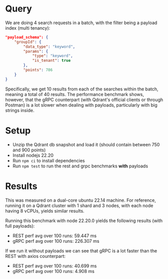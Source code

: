 # Query
We are doing 4 search requests in a batch, with the filter being a payload index (multi tenancy):
```json
"payload_schema": {
    "groupId": {
        "data_type": "keyword",
        "params": {
            "type": "keyword", 
            "is_tenant": true
        },
        "points": 786
    }
}
```

Specifically, we get 10 results from each of the searches within the batch, meaning a total of 40 results. The performance benchmark shows, however, that the gRPC counterpart (with Qdrant's official clients or through Postman) is a lot slower when dealing with payloads, particularly with big strings inside.

# Setup

- Unzip the Qdrant db snapshot and load it (should contain between 750 and 900 points) 
- Install nodejs 22.20
- Run ```npm ci``` to install dependencies
- Run ```npm test``` to run the rest and grpc benchmarks __with__ payloads

# Results
This was measured on a dual-core ubuntu 22.14 machine. For reference, running it on a Qdrant cluster with 1 shard and 3 nodes, with each node having 8 vCPUs, yields similar results.

Running this benchmark with node 22.20.0 yields the following results (with full payloads):
- REST perf avg over 100 runs: 59.447 ms
- gRPC perf avg over 100 runs: 226.307 ms

If we run it without payloads we can see that gRPC is a lot faster than the REST with axios counterpart:
- REST perf avg over 100 runs: 40.699 ms
- gRPC perf avg over 100 runs: 4.908 ms
